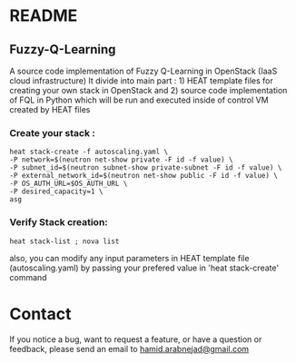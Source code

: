 
# README

## Fuzzy-Q-Learning

A source code implementation of Fuzzy Q-Learning in OpenStack (IaaS cloud infrastructure)
It divide into main part : 1) HEAT template files for creating your own stack in OpenStack and 2) source code implementation of FQL in Python which will be run and executed inside of control VM created by HEAT files

### Create your stack :

```
heat stack-create -f autoscaling.yaml \
-P network=$(neutron net-show private -F id -f value) \
-P subnet_id=$(neutron subnet-show private-subnet -F id -f value) \
-P external_network_id=$(neutron net-show public -F id -f value) \
-P OS_AUTH_URL=$OS_AUTH_URL \
-P desired_capacity=1 \
asg
```


### Verify Stack creation:
```
heat stack-list ; nova list
```

also, you can modify any input parameters in HEAT template file (autoscaling.yaml) by passing your prefered value in 'heat stack-create' command

# Contact

If you notice a bug, want to request a feature, or have a question or feedback, please send an email to hamid.arabnejad@gmail.com

